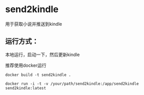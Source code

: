 # send2kindle
用于获取小说并推送到kindle

## 运行方式：
本地运行，启动一下，然后更新kindle

推荐使用docker运行

`
  docker build -t send2kindle .
`


`
  docker run -i -t -v /your/path/send2kindle:/app/send2kindle send2kindle:latest
`
